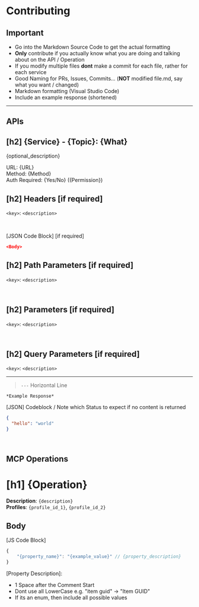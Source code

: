 # Contributing

## Important

- Go into the Markdown Source Code to get the actual formatting
- **Only** contribute if you actually know what you are doing and talking about on the API / Operation
- If you modify multiple files **dont** make a commit for each file, rather for each service
- Good Naming for PRs, Issues, Commits... (**NOT** modified file.md, say what you want / changed)
- Markdown formatting (Visual Studio Code)
- Include an example response (shortened)

---

## APIs

## [h2] {Service} - {Topic}: {What}

{optional_description}

URL: {URL} <br/>
Method: {Method} <br/>
Auth Required: {Yes/No} ({Permission})

## [h2] Headers [if required]

`<key>`: `<description>`

<br/>

[JSON Code Block]
[if required]

```json
<Body>
```

## [h2] Path Parameters [if required]

`<key>`: `<description>`

<br/>

## [h2] Parameters [if required]

`<key>`: `<description>`

<br/>

## [h2] Query Parameters [if required]

`<key>`: `<description>`

---

> `---` Horizontal Line

`*Example Response*`

[JSON] Codeblock / Note which Status to expect if no content is returned

```json
{
  "hello": "world"
}
```

<br/>

## MCP Operations

# [h1] {Operation}

**Description**: `{description}` <br/>
**Profiles**: `{profile_id_1}`, `{profile_id_2}`

## Body

[JS Code Block]

```js
{
    "{property_name}": "{example_value}" // {property_description}
}
```

[Property Description]:

- 1 Space after the Comment Start
- Dont use all LowerCase e.g. "item guid" -> "Item GUID"
- If its an enum, then include all possible values
